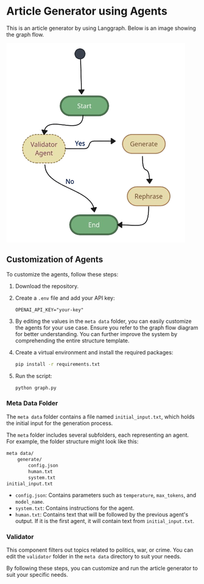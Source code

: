 # Article Generator using Agents

This is an article generator by using Langgraph. Below is an image showing the graph flow.

![graph flow](flow.png)

## Customization of Agents

To customize the agents, follow these steps:

1. Download the repository.
2. Create a `.env` file and add your API key:
    ```plaintext
    OPENAI_API_KEY="your-key"
    ```
3. By editing the values in the `meta data` folder, you can easily customize the agents for your use case. Ensure you refer to the graph flow diagram for better understanding. You can further improve the system by comprehending the entire structure template.

4. Create a virtual environment and install the required packages:
    ```sh
    pip install -r requirements.txt
    ```
5. Run the script:
    ```sh
    python graph.py
    ```

### Meta Data Folder

The `meta data` folder contains a file named `initial_input.txt`, which holds the initial input for the generation process.

The `meta` folder includes several subfolders, each representing an agent. For example, the folder structure might look like this:
```
meta data/
    generate/
        config.json
        human.txt
        system.txt
initial_input.txt
```

- `config.json`: Contains parameters such as `temperature`, `max_tokens`, and `model_name`.
- `system.txt`: Contains instructions for the agent.
- `human.txt`: Contains text that will be followed by the previous agent's output. If it is the first agent, it will contain text from `initial_input.txt`.

### Validator

This component filters out topics related to politics, war, or crime. You can edit the `validator` folder in the `meta data` directory to suit your needs.

By following these steps, you can customize and run the article generator to suit your specific needs.